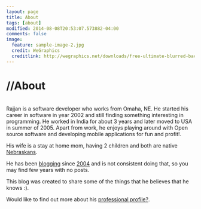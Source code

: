 ```yaml
---
layout: page
title: About
tags: [about]
modified: 2014-08-08T20:53:07.573882-04:00
comments: false
image:
  feature: sample-image-2.jpg
  credit: WeGraphics
  creditlink: http://wegraphics.net/downloads/free-ultimate-blurred-background-pack/
---
```


# //About

<br/>
Rajjan is a software developer who works from Omaha, NE.  He started his career in software in year 2002 and still finding something interesting in programming.  He worked in India for about 3 years and later moved to USA in summer of 2005.  Apart from work, he enjoys playing around with Open source software and developing mobile applications for fun and profit!. 

His wife is a stay at home mom, having 2 children and both are native [Nebraskans](http://en.wikipedia.org/wiki/Nebraskan).

He has been [blogging](http://rajjan.blogspot.com/) since [2004](http://www.blogger.com/profile/05577412907485647904) and is not consistent doing that, so you may find few years with no posts.

This blog was created to share some of the things that he believes that he knows :).

Would like to find out more about his [professional profile?](https://www.linkedin.com/in/rajjan).
